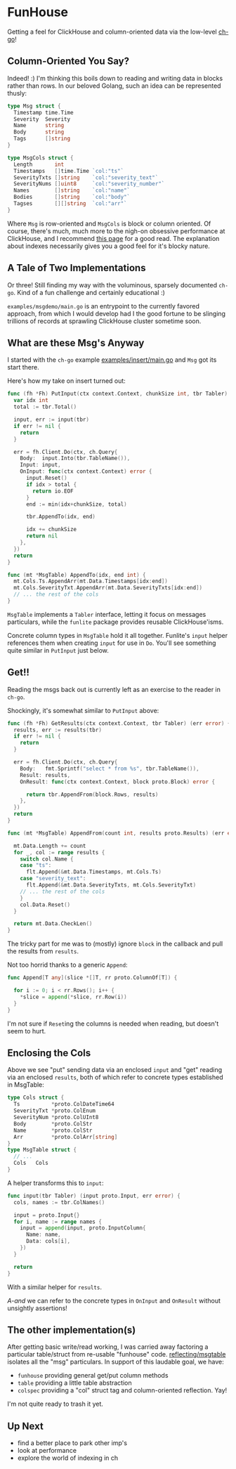 
# FunHouse

Getting a feel for ClickHouse and column-oriented data via the low-level [ch-go](https://github.com/ClickHouse/ch-go)!

## Column-Oriented You Say?

Indeed! :)
I'm thinking this boils down to reading and writing data in blocks rather than rows.
In our beloved Golang, such an idea can be represented thusly:

```go
type Msg struct {
  Timestamp time.Time
  Severity  Severity
  Name      string
  Body      string
  Tags      []string
}

type MsgCols struct {
  Length       int
  Timestamps   []time.Time `col:"ts"`
  SeverityTxts []string    `col:"severity_text"`
  SeverityNums []uint8     `col:"severity_number"`
  Names        []string    `col:"name"`
  Bodies       []string    `col:"body"`
  Tagses       [][]string  `col:"arr"`
}
```

Where `Msg` is row-oriented and `MsgCols` is block or column oriented.
Of course, there's much, much more to the nigh-on obsessive performance at ClickHouse, and I recommend [this page](https://clickhouse.com/docs/en/optimize/sparse-primary-indexes) for a good read.
The explanation about indexes necessarily gives you a good feel for it's blocky nature.

## A Tale of Two Implementations

Or three!
Still finding my way with the voluminous, sparsely documented `ch-go`.
Kind of a fun challenge and certainly educational :)

`examples/msgdemo/main.go` is an entrypoint to the currently favored approach, from which I would develop had I the good fortune to be slinging trillions of records at sprawling ClickHouse cluster sometime soon.

## What are these Msg's Anyway

I started with the `ch-go` example [examples/insert/main.go](https://github.com/ClickHouse/ch-go/blob/main/examples/insert/main.go) and `Msg` got its start there.

Here's how my take on insert turned out:

```go
func (fh *Fh) PutInput(ctx context.Context, chunkSize int, tbr Tabler) (err error) {
  var idx int
  total := tbr.Total()

  input, err := input(tbr)
  if err != nil {
    return
  }

  err = fh.Client.Do(ctx, ch.Query{
    Body:  input.Into(tbr.TableName()),
    Input: input,
    OnInput: func(ctx context.Context) error {
      input.Reset()
      if idx > total {
        return io.EOF
      }
      end := min(idx+chunkSize, total)

      tbr.AppendTo(idx, end)

      idx += chunkSize
      return nil
    },
  })
  return
}
```

```go
func (mt *MsgTable) AppendTo(idx, end int) {
  mt.Cols.Ts.AppendArr(mt.Data.Timestamps[idx:end])
  mt.Cols.SeverityTxt.AppendArr(mt.Data.SeverityTxts[idx:end])
  // ... the rest of the cols
}
```

`MsgTable` implements a `Tabler` interface, letting it focus on messages particulars, while the `funlite` package provides reusable ClickHouse'isms.

Concrete column types in `MsgTable` hold it all together. Funlite's `input` helper references them when creating `input` for use in `Do`.  You'll see something quite similar in `PutInput` just below.

## Get!!

Reading the msgs back out is currently left as an exercise to the reader in `ch-go`.

Shockingly, it's somewhat similar to `PutInput` above:

```go
func (fh *Fh) GetResults(ctx context.Context, tbr Tabler) (err error) {
  results, err := results(tbr)
  if err != nil {
    return
  }

  err = fh.Client.Do(ctx, ch.Query{
    Body:   fmt.Sprintf("select * from %s", tbr.TableName()),
    Result: results,
    OnResult: func(ctx context.Context, block proto.Block) error {

      return tbr.AppendFrom(block.Rows, results)
    },
  })
  return
}
```

```go
func (mt *MsgTable) AppendFrom(count int, results proto.Results) (err error) {

  mt.Data.Length += count
  for _, col := range results {
    switch col.Name {
    case "ts":
      flt.Append(&mt.Data.Timestamps, mt.Cols.Ts)
    case "severity_text":
      flt.Append(&mt.Data.SeverityTxts, mt.Cols.SeverityTxt)
    // ... the rest of the cols
    }
    col.Data.Reset()
  }

  return mt.Data.CheckLen()
}
```

The tricky part for me was to (mostly) ignore `block` in the callback and pull the results from `results`.

Not too horrid thanks to a generic `Append`:

```go
func Append[T any](slice *[]T, rr proto.ColumnOf[T]) {

  for i := 0; i < rr.Rows(); i++ {
    *slice = append(*slice, rr.Row(i))
  }
}
```

I'm not sure if `Reset`ing the columns is needed when reading, but doesn't seem to hurt.

## Enclosing the Cols

Above we see "put" sending data via an enclosed `input` and "get" reading via an enclosed `results`, both of which refer to concrete types established in MsgTable:

```go
type Cols struct {
  Ts          *proto.ColDateTime64
  SeverityTxt *proto.ColEnum
  SeverityNum *proto.ColUInt8
  Body        *proto.ColStr
  Name        *proto.ColStr
  Arr         *proto.ColArr[string]
}
type MsgTable struct {
  // ...
  Cols   Cols
}
```

A helper transforms this to `input`:

```go
func input(tbr Tabler) (input proto.Input, err error) {
  cols, names := tbr.ColNames()

  input = proto.Input{}
  for i, name := range names {
    input = append(input, proto.InputColumn{
      Name: name,
      Data: cols[i],
    })
  }

  return
}
```

With a similar helper for `results`.

_A-and_ we can refer to the concrete types in `OnInput` and `OnResult` without unsightly assertions!

## The other implementation(s)

After getting basic write/read working, I was carried away factoring a particular table/struct from re-usable "funhouse" code.
[reflecting/msgtable](https://github.com/clarktrimble/funhouse/blob/main/examples/reflecting/msgtable/msgtable.go) isolates all the "msg" particulars.  In support of this laudable goal, we have:
 - `funhouse` providing general get/put column methods
 - `table` providing a little table abstraction
 - `colspec` providing a "col" struct tag and column-oriented reflection.
Yay!

I'm not quite ready to trash it yet.

## Up Next

 - find a better place to park other imp's
 - look at performance
 - explore the world of indexing in ch

